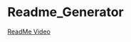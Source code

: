 # Readme_Generator
[ReadMe Video](https://drive.google.com/file/d/1GtEqQ_d_ZS7XOneMFY1N-DWFxI2eLbII/view?usp=sharing)